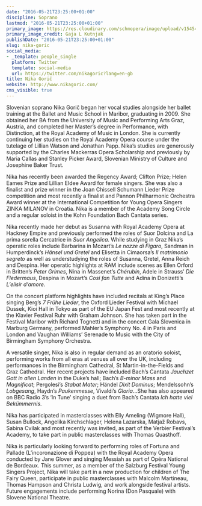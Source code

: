 ```yaml
---
date: "2016-05-21T23:25:00+01:00"
discipline: Soprano
lastmod: "2016-05-21T23:25:00+01:00"
primary_image: https://res.cloudinary.com/schmopera/image/upload/v1545409169/media/webhook-uploads/1463869477110/2016-05-21---Nika-Goric.jpg.jpg
primary_image_credit: Gaja L Kutnjak
publishDate: "2016-05-21T23:25:00+01:00"
slug: nika-goric
social_media:
- _template: people_single
  platform: Twitter
  template: social-media
  url: https://twitter.com/nikagoric?lang=en-gb
title: Nika Gorič
website: http://www.nikagoric.com/
cms_visible: true
---
```


Slovenian soprano Nika Gorič began her vocal studies alongside her ballet training at the Ballet and Music School in Maribor, graduating in 2009. She obtained her BA from the University of Music and Performing Arts Graz, Austria, and completed her Master’s degree in Performance, with Distinction, at the Royal Academy of Music in London. She is currently continuing her studies on the Royal Academy Opera course under the tutelage of Lillian Watson and Jonathan Papp. Nika’s studies are generously supported by the Charles Mackerras Opera Scholarship and previously by Maria Callas and Stanley Picker Award, Slovenian Ministry of Culture and Josephine Baker Trust.

Nika has recently been awarded the Regency Award; Clifton Prize; Helen Eames Prize and Lillian Eldee Award for female singers. She was also a finalist and prize winner in the Joan Chissell Schumann Lieder Prize competition and most recently a finalist and Pannon Philharmonic Orchestra Award winner at the International Competition for Young Opera Singers ZINKA MILANOV in Croatia. Nika is a member of the Academy Song Circle and a regular soloist in the Kohn Foundation Bach Cantata series.

Nika recently made her debut as Susanna with Royal Academy Opera at Hackney Empire and previously performed the roles of Suor Dolcina and La prima sorella Cercatrice in *Suor Angelica*. While studying in Graz Nika’s operatic roles include Barbarina in Mozart’s *Le nozze di Figaro*, Sandman in Humperdinck’s *Hänsel und Gretel* and Elisetta in Cimaorsa’s *Il matrimonio segreto* as well as understudying the roles of Susanna, Gretel, Anna Reich and Despina. Her operatic highlights at RAM include scenes as Ellen Orford in Britten’s *Peter Grimes*, Nina in Massenet’s *Chérubin*, Adele in Strauss’ *Die Fledermaus*, Despina in Mozart’s *Cosi fan Tutte* and Adina in Donizetti’s *L’elisir d’amore*.

On the concert platform highlights have included recitals at King’s Place singing Berg’s *7 Frühe Lieder*, the Oxford Lieder Festival with Michael Dussek, Kioi Hall in Tokyo as part of the EU Japan Fest and most recently at the Klavier Festival Ruhr with Graham Johnson. She has taken part in the Festival Maribor with Richard Tognetti and in the concert Gala Slovenica in Marburg Germany, performed Mahler’s Symphony No. 4 in Paris and London and Vaughan Williams’ Serenade to Music with the City of Birmingham Symphony Orchestra.

A versatile singer, Nika is also in regular demand as an oratorio soloist, performing works from all eras at venues all over the UK, including performances in the Birmingham Cathedral, St Martin-in-the-Fields and Graz Cathedral. Her recent projects have included Bach’s Cantata *Jauchzet Gott in allen Landen* in the Duke’s hall;  Bach’s *B-minor Mass* and *Magnificat*; Pergolesi’s *Stabat Mater*; Händel *Dixit Dominus*; Mendelssohn’s *Lobgesang*, Haydn’s *Paukenmesse*, Vivaldi’s *Gloria*…She has also appeared on BBC Radio 3’s ‘In Tune’ singing a duet from Bach’s Cantata *Ich hatte viel Bekümmernis*.

Nika has participated in masterclasses with Elly Ameling (Wigmore Hall), Susan Bullock, Angelika Kirchschlager, Helena Lazarska, Matjaž Robavs, Sabina Cvilak and most recently was invited, as part of the Verbier Festival’s Academy, to take part in public masterclasses with Thomas Quasthoff.

Nika is particularly looking forward to performing roles of Fortuna and Pallade (L’incoronazione di Poppea) with the Royal Academy Opera conducted by Jane Glover and singing Messiah as part of Opéra National de Bordeaux.
This summer, as a member of the Salzburg Festival Young Singers Project, Nika will take part in a new production for children of The Fairy Queen, participate in public masterclasses with Malcolm Martineau, Thomas Hampson and Christa Ludwig, and work alongside festival artists.  Future engagements include performing Norina (Don Pasquale) with Slovene National Theatre.
